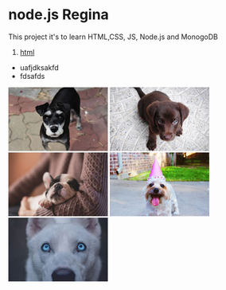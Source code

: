 # node.js Regina

This project it's to learn HTML,CSS, JS, Node.js and MonogoDB

1. [html](/html/readme.md)

- uafjdksakfd
- fdsafds

![description](\ex_7\Imgs\dogs\dog_1.jpg)
![description](\ex_7\Imgs\dogs\dog_2.jpg)
![description](\ex_7\Imgs\dogs\dog_3.jpg)
![description](\ex_7\Imgs\dogs\dog_4.jpg)
![description](\ex_7\Imgs\dogs\dog_5.jpg)
